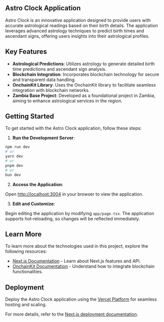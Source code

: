 ## Astro Clock Application

Astro Clock is an innovative application designed to provide users with accurate astrological readings based on their birth details. The application leverages advanced astrology techniques to predict birth times and ascendant signs, offering users insights into their astrological profiles.

## Key Features

- **Astrological Predictions**: Utilizes astrology to generate detailed birth time predictions and ascendant sign analysis.
- **Blockchain Integration**: Incorporates blockchain technology for secure and transparent data handling.
- **OnchainKit Library**: Uses the OnchainKit library to facilitate seamless integration with blockchain networks.
- **Zambia Base Project**: Developed as a foundational project in Zambia, aiming to enhance astrological services in the region.

## Getting Started

To get started with the Astro Clock application, follow these steps:

1. **Run the Development Server**:

```bash
npm run dev
# or
yarn dev
# or
pnpm dev
# or
bun dev
```

2. **Access the Application**:

Open [http://localhost:3004](http://localhost:3004) in your browser to view the application.

3. **Edit and Customize**:

Begin editing the application by modifying `app/page.tsx`. The application supports hot-reloading, so changes will be reflected immediately.

## Learn More

To learn more about the technologies used in this project, explore the following resources:

- [Next.js Documentation](https://nextjs.org/docs) - Learn about Next.js features and API.
- [OnchainKit Documentation](https://onchainkit.com/docs) - Understand how to integrate blockchain functionalities.

## Deployment

Deploy the Astro Clock application using the [Vercel Platform](https://vercel.com/new?utm_medium=default-template&filter=next.js&utm_source=create-next-app&utm_campaign=create-next-app-readme) for seamless hosting and scaling.

For more details, refer to the [Next.js deployment documentation](https://nextjs.org/docs/app/building-your-application/deploying).

